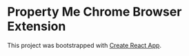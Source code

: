 # Property Me Chrome Browser Extension

This project was bootstrapped with [Create React App](https://github.com/facebook/create-react-app).
